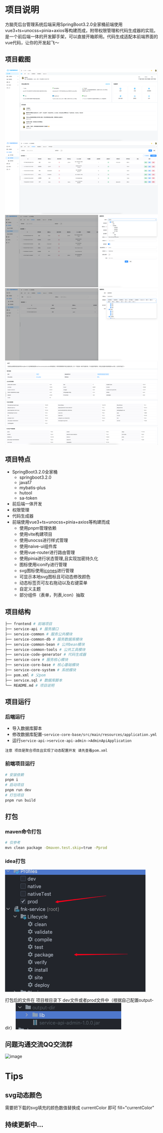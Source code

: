 # 项目说明

方脑壳后台管理系统后端采用SpringBoot3.2.0全家桶前端使用vue3+ts+unocss+pinia+axios等构建而成，附带权限管理和代码生成器的实现。是一个前后端一体的开发脚手架，可以直接开箱即用。代码生成适配本前端界面的vue代码，让你的开发起飞～

## 项目截图

![img_3.png](doc%2Fimage%2Fimg_3.png)
![img.png](doc%2Fimage%2Fimg.png)
![img_1.png](doc%2Fimage%2Fimg_1.png)
![img_2.png](doc%2Fimage%2Fimg_2.png)
![img_4.png](doc%2Fimage%2Fimg_4.png)
![img_5.png](doc%2Fimage%2Fimg_5.png)

## 项目特点

- SpringBoot3.2.0全家桶
    - springboot3.2.0
    - java17
    - mybatis-plus
    - hutool
    - sa-token
- 前后端一体开发
- 权限管理
- 代码生成器
- 前端使用vue3+ts+unocss+pinia+axios等构建而成
    - 使用pnpm管理依赖
    - 使用vite构建项目
    - 使用unocss进行样式管理
    - 使用naive-ui组件库
    - 使用vue-router进行路由管理
    - 使用pinia进行状态管理,且实现加密持久化
    - 图标使用iconify进行管理
    - svg图标使用[icones](https://icones.js.org/collection/all)进行管理
    - 可显示本地svg图标且可动态修改颜色
    - 动态标签页可左右拖动以及右键菜单
    - 自定义主题
    - 部分组件（表单，列表,icon）抽取

## 项目结构

```bash
├── frontend # 前端项目
├── service-api # 服务接口
├── service-common # 服务公共模块
├── service-common-db # 服务数据库模块
├── service-common-bean # 公共bean模块
├── service-common-tools # 公共工具模块
├── service-code-generator # 代码生成器
├── service-core # 服务核心模块
├── service-core-base # 核心基础模块
├── service-core-system # 系统模块
├── pom.xml # 父pom
├── service.sql # 数据库脚本
└── README.md # 项目说明
```

## 项目运行

### 后端运行

- 导入数据库脚本
- 修改数据库配置-`service-core-base/src/main/resources/application.yml`
- 运行`service-api->service-api-admin->AdminApiApplication`

```
注意 项目是聚合项目且实现了动态配置开发 请先查看pom.xml
```

### 前端项目运行

```bash
# 安装依赖
pnpm i
# 启动项目
pnpm run dev
# 打包项目
pnpm run build
```

## 打包
### maven命令打包
```bash
# 仅参考
mvn clean package -Dmaven.test.skip=true -Pprod
```
### idea打包
![img_1.png](doc/image/build/img_1.png)

打包后的文件在 项目根目录下 dev文件或者prod文件中（根据自己配置output-dir）
![img.png](doc/image/build/img.png)

## 问题沟通交流QQ交流群
![image](https://github.com/EnigmaGuest/fnk-server/assets/26734130/68f3c27e-c447-4a3b-b9c1-4f5d2dda8267)

# Tips

## svg动态颜色

需要把下载的svg填充的颜色数值替换成 currentColor 即可 fill="currentColor"

## 持续更新中...
